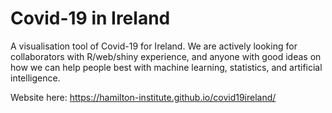 # Covid-19 in Ireland

A visualisation tool of Covid-19 for Ireland. We are actively looking for collaborators with R/web/shiny experience, and anyone with good ideas on how we can help people best with machine learning, statistics, and artificial intelligence. 

Website here: https://hamilton-institute.github.io/covid19ireland/

